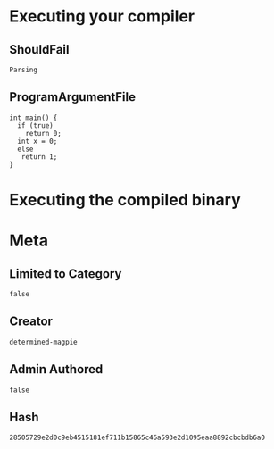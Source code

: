 # Executing your compiler

## ShouldFail

```
Parsing
```

## ProgramArgumentFile

```
int main() {
  if (true)
    return 0;
  int x = 0;
  else
   return 1;
}
```

# Executing the compiled binary

# Meta

## Limited to Category

```
false
```

## Creator

```
determined-magpie
```

## Admin Authored

```
false
```

## Hash

```
28505729e2d0c9eb4515181ef711b15865c46a593e2d1095eaa8892cbcbdb6a0
```
